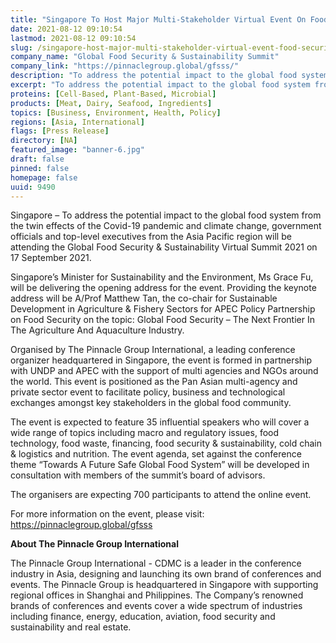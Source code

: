 ```yaml
---
title: "Singapore To Host Major Multi-Stakeholder Virtual Event On Food Security & Sustainability In Partnership With UNDP & APEC"
date: 2021-08-12 09:10:54
lastmod: 2021-08-12 09:10:54
slug: /singapore-host-major-multi-stakeholder-virtual-event-food-security-sustainability
company_name: "Global Food Security & Sustainability Summit"
company_link: "https://pinnaclegroup.global/gfsss/"
description: "To address the potential impact to the global food system from the twin effects of the Covid-19 pandemic and climate change, government officials and top-level executives from the Asia Pacific region will be attending the Global Food Security & Sustainability Virtual Summit 2021 on 17 September 2021."
excerpt: "To address the potential impact to the global food system from the twin effects of the Covid-19 pandemic and climate change, government officials and top-level executives from the Asia Pacific region will be attending the Global Food Security & Sustainability Virtual Summit 2021 on 17 September 2021."
proteins: [Cell-Based, Plant-Based, Microbial]
products: [Meat, Dairy, Seafood, Ingredients]
topics: [Business, Environment, Health, Policy]
regions: [Asia, International]
flags: [Press Release]
directory: [NA]
featured_image: "banner-6.jpg"
draft: false
pinned: false
homepage: false
uuid: 9490
---
```

<p>Singapore – To address the potential impact to the global food system from the twin effects of the Covid-19 pandemic and climate change, government officials and top-level executives from the Asia Pacific region will be attending the Global Food Security & Sustainability Virtual Summit 2021 on 17 September 2021.</p>
<p>Singapore’s Minister for Sustainability and the Environment, Ms Grace Fu, will be delivering the opening address for the event. Providing the keynote address will be A/Prof Matthew Tan, the co-chair for Sustainable Development in Agriculture & Fishery Sectors for APEC Policy Partnership on Food Security on the topic: Global Food Security – The Next Frontier In The Agriculture And Aquaculture Industry.</p>
<p>Organised by The Pinnacle Group International, a leading conference organizer headquartered in Singapore, the event is formed in partnership with UNDP and APEC with the support of multi agencies and NGOs around the world. This event is positioned as the Pan Asian multi-agency and private sector event to facilitate policy, business and technological exchanges amongst key stakeholders in the global food community.</p>
<p>The event is expected to feature 35 influential speakers who will cover a wide range of topics including macro and regulatory issues, food technology, food waste, financing, food security & sustainability, cold chain & logistics and nutrition. The event agenda, set against the conference theme “Towards A Future Safe Global Food System” will be developed in consultation with members of the summit’s board of advisors.</p>
<p>The organisers are expecting 700 participants to attend the online event.</p>
<p>For more information on the event, please visit: <a href="https://pinnaclegroup.global/gfsss">https://pinnaclegroup.global/gfsss</a></p>
<p><strong>About The Pinnacle Group International</strong></p>
<p>The Pinnacle Group International - CDMC is a leader in the conference industry in Asia, designing and launching its own brand of conferences and events. The Pinnacle Group is headquartered in Singapore with supporting regional offices in Shanghai and Philippines. The Company’s renowned brands of conferences and events cover a wide spectrum of industries including finance, energy, education, aviation, food security and sustainability and real estate.</p>
